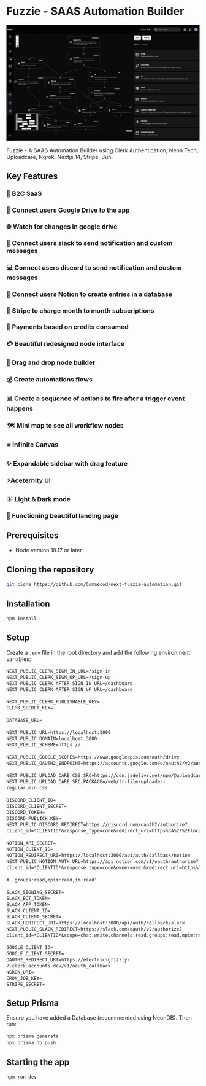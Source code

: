 # Fuzzie - SAAS Automation Builder

<p align="center">
    <img src="public/temp-banner.png" alt="fuzzie-image" />
</p>

Fuzzie - A SAAS Automation Builder using Clerk Authentication, Neon Tech, Uploadcare, Ngrok, Nextjs 14, Stripe, Bun.

## Key Features

### 🤯 B2C SaaS
### 🏢 Connect users Google Drive to the app
### 🌐 Watch for changes in google drive
### 🚀 Connect users slack to send notification and custom messages
### 💻 Connect users discord to send notification and custom messages
### 🔄 Connect users Notion to create entries in a database
### 🛒 Stripe to charge month to month subscriptions 
### 🔐 Payments based on credits consumed
### 💳 Beautiful redesigned node interface
### 🚨 Drag and drop node builder
### 💰 Create automations flows
### 📊 Create a sequence of actions to fire after a trigger event happens
### 🗺️ Mini map to see all workflow nodes
### ⭐️ Infinite Canvas
### ✨ Expandable sidebar with drag feature
### ⚡️Aceternity UI
### ☀️ Light & Dark mode
### 📄 Functioning beautiful landing page

## Prerequisites

- Node version 18.17 or later

## Cloning the repository

```bash
git clone https://github.com/Comaecod/next-fuzzie-automation.git
```

## Installation

```bash
npm install
```

## Setup

Create a `.env` file in the root directory and add the following environment variables:

```env
NEXT_PUBLIC_CLERK_SIGN_IN_URL=/sign-in
NEXT_PUBLIC_CLERK_SIGN_UP_URL=/sign-up
NEXT_PUBLIC_CLERK_AFTER_SIGN_IN_URL=/dashboard
NEXT_PUBLIC_CLERK_AFTER_SIGN_UP_URL=/dashboard

NEXT_PUBLIC_CLERK_PUBLISHABLE_KEY=
CLERK_SECRET_KEY=

DATABASE_URL=

NEXT_PUBLIC_URL=https://localhost:3000
NEXT_PUBLIC_DOMAIN=localhost:3000
NEXT_PUBLIC_SCHEME=https://

NEXT_PUBLIC_GOOGLE_SCOPES=https://www.googleapis.com/auth/drive
NEXT_PUBLIC_OAUTH2_ENDPOINT=https://accounts.google.com/o/oauth2/v2/auth

NEXT_PUBLIC_UPLOAD_CARE_CSS_SRC=https://cdn.jsdelivr.net/npm/@uploadcare/blocks@
NEXT_PUBLIC_UPLOAD_CARE_SRC_PACKAGE=/web/lr-file-uploader-regular.min.css

DISCORD_CLIENT_ID=
DISCORD_CLIENT_SECRET=
DISCORD_TOKEN=
DISCORD_PUBLICK_KEY=
NEXT_PUBLIC_DISCORD_REDIRECT=https://discord.com/oauth2/authorize?client_id=*CLIENTID*&response_type=code&redirect_uri=https%3A%2F%2Flocalhost%3A3000%2Fapi%2Fauth%2Fcallback%2Fdiscord&scope=identify+guilds+connections+guilds.members.read+email+webhook.incoming

NOTION_API_SECRET=
NOTION_CLIENT_ID=
NOTION_REDIRECT_URI=https://localhost:3000/api/auth/callback/notion
NEXT_PUBLIC_NOTION_AUTH_URL=https://api.notion.com/v1/oauth/authorize?client_id=*CLIENTID*&response_type=code&owner=user&redirect_uri=https%3A%2F%2Flocalhost%3A3000%2Fapi%2Fauth%2Fcallback%2Fnotion

# ,groups:read,mpim:read,im:read'

SLACK_SIGNING_SECRET=
SLACK_BOT_TOKEN=
SLACK_APP_TOKEN=
SLACK_CLIENT_ID=
SLACK_CLIENT_SECRET=
SLACK_REDIRECT_URI=https://localhost:3000/api/auth/callback/slack
NEXT_PUBLIC_SLACK_REDIRECT=https://slack.com/oauth/v2/authorize?client_id=*CLIENTID*&scope=chat:write,channels:read,groups:read,mpim:read,im:read&user_scope=chat:write,channels:read,groups:read,mpim:read,im:read&redirect_uri=https%3A%2F%2Flocalhost%3A3000%2Fapi%2Fauth%2Fcallback%2Fslack

GOOGLE_CLIENT_ID=
GOOGLE_CLIENT_SECRET=
OAUTH2_REDIRECT_URI=https://electric-grizzly-7.clerk.accounts.dev/v1/oauth_callback
NGROK_URI=
CRON_JOB_KEY=
STRIPE_SECRET=
```

## Setup Prisma

Ensure you have added a Database (recommended using NeonDB). Then run:

```bash
npx prisma generate
npx prisma db push
```

## Starting the app

```bash
npm run dev
```
